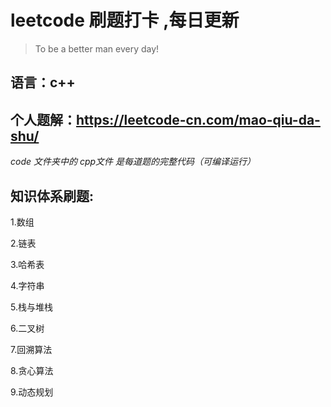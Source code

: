 # leetcode 刷题打卡 ,每日更新

> To be a better man every day!

## 语言：c++

## 个人题解：https://leetcode-cn.com/mao-qiu-da-shu/

*code 文件夹中的 cpp文件 是每道题的完整代码（可编译运行）*

## 知识体系刷题:

1.数组

2.链表

3.哈希表

4.字符串

5.栈与堆栈

6.二叉树

7.回溯算法

8.贪心算法

9.动态规划

